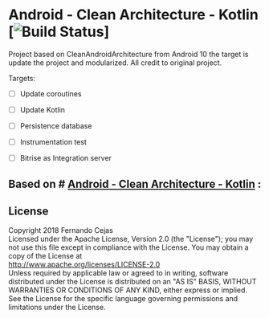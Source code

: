 # Android - Clean Architecture - Kotlin [![Build Status](https://app.bitrise.io/app/1850888644719f3c/status.svg?token=uHL6GqLkYovmnjzTPkr3Hw)]
Project based on CleanAndroidArchitecture from Android 10 the target is update the project and modularized.
All credit to original project.

Targets:

 - [ ] Update coroutines
 - [ ] Update Kotlin
 - [ ] Persistence database
 - [ ] Instrumentation test
 - [ ] Bitrise as Integration server

  
## Based on # [Android - Clean Architecture - Kotlin](https://github.com/android10/Android-CleanArchitecture-Kotlin) :  
    
## License  
  
 Copyright 2018 Fernando Cejas  
 Licensed under the Apache License, Version 2.0 (the "License"); you may not use this file except in compliance with the License. You may obtain a copy of the License at  
 http://www.apache.org/licenses/LICENSE-2.0  
 Unless required by applicable law or agreed to in writing, software distributed under the License is distributed on an "AS IS" BASIS, WITHOUT WARRANTIES OR CONDITIONS OF ANY KIND, either express or implied. See the License for the specific language governing permissions and limitations under the License.  
  